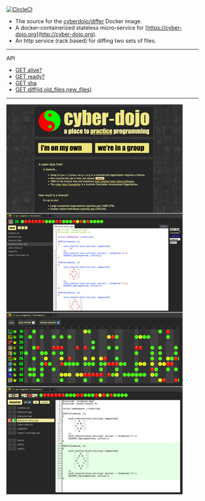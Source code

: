 [![CircleCI](https://circleci.com/gh/cyber-dojo/differ.svg?style=svg)](https://circleci.com/gh/cyber-dojo/differ)

- The source for the [cyberdojo/differ](https://hub.docker.com/r/cyberdojo/differ/tags) Docker image.
- A docker-containerized stateless micro-service for [https://cyber-dojo.org](http://cyber-dojo.org).
- An http service (rack based) for diffing two sets of files.

***
API

* [GET alive?](docs/api.md#get-alive)  
* [GET ready?](docs/api.md#get-ready)
* [GET sha](docs/api.md#get-sha)
* [GET diff(id,old_files,new_files)](docs/api.md#get-diffidold_filesnew_files)

***

![cyber-dojo.org home page](https://github.com/cyber-dojo/cyber-dojo/blob/master/shared/home_page_snapshot.png)

